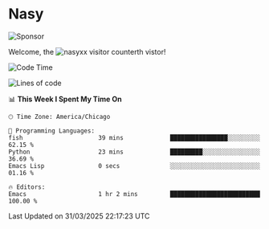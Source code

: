 # Nasy

<!--
<p align="center">
<img height="200" src="https://github-readme-stats.vercel.app/api?username=nasyxx&count_private=true&show_icons=true&theme=dracula&include_all_commits=true"/>
<img height="200" src="https://github-readme-stats.vercel.app/api/top-langs/?username=nasyxx&theme=dracula&hide=html,jupyter+notebook&count_private=true&show_icons=true"/>
</p>

  
----------------
-->

![Sponsor](https://img.shields.io/static/v1.svg?label=Sponsor&message=%E2%9D%A4&logo=GitHub&style=flat&color=pink)
 
Welcome, the ![nasyxx visitor counter](https://count.getloli.com/get/@nasyxx?theme=rule34)th vistor!
 
<!--START_SECTION:waka-->
![Code Time](http://img.shields.io/badge/Code%20Time-4%2C741%20hrs-blue)

![Lines of code](https://img.shields.io/badge/From%20Hello%20World%20I%27ve%20Written-6.3%20million%20lines%20of%20code-blue)

📊 **This Week I Spent My Time On** 

```text
🕑︎ Time Zone: America/Chicago

💬 Programming Languages: 
fish                     39 mins             ████████████████░░░░░░░░░   62.15 % 
Python                   23 mins             █████████░░░░░░░░░░░░░░░░   36.69 % 
Emacs Lisp               0 secs              ░░░░░░░░░░░░░░░░░░░░░░░░░   01.16 % 

🔥 Editors: 
Emacs                    1 hr 2 mins         █████████████████████████   100.00 % 
```


 Last Updated on 31/03/2025 22:17:23 UTC
<!--END_SECTION:waka-->

<!-- ![visitors](https://visitor-badge.laobi.icu/badge?page_id=nasyxx.nasyxx) -->
